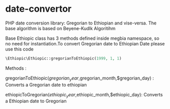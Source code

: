 # date-convertor
PHP date conversion library: Gregorian to Ethiopian and vise-versa.
The base algorithm is based on Beyene-Kudlk Algoritihm

Base Ethiopic class has 3 methods defined inside megbia namespace, so no need for instantiation.To convert Gregorian date to Ethiopian Date please use this code 

```php
\Ethiopic\Ethiopic::gregorianToEthiopic(1999, 1, 1)
```
Methods :

gregorianToEthiopic($gregorian_year,$gregorian_month,$gregorian_day) : Converts a Gregorian date to ethiopian

ethiopicToGregorian($ethiopic_year,$ethiopic_month,$ethiopic_day): Converts a Ethiopian date to Gregorian

